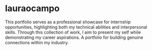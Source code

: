 # lauraocampo
This portfolio serves as a professional showcase for internship opportunities, highlighting both my technical abilities and interpersonal skills. Through this collection of work, I aim to present my self while demonstrating my career aspirations. A portfolio for building genuine connections within my industry.
